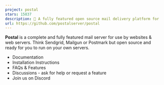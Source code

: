 ```yaml
---
project: postal
stars: 15837
description: 📮 A fully featured open source mail delivery platform for incoming & outgoing e-mail
url: https://github.com/postalserver/postal
---
```


**Postal** is a complete and fully featured mail server for use by websites & web servers. Think Sendgrid, Mailgun or Postmark but open source and ready for you to run on your own servers.

-   Documentation
-   Installation Instructions
-   FAQs & Features
-   Discussions - ask for help or request a feature
-   Join us on Discord
